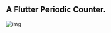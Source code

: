 
## A Flutter Periodic Counter.
![img](https://res.cloudinary.com/vigneshshettyin/image/upload/v1621614235/avpmzol1g7plxniwlytu.png)
